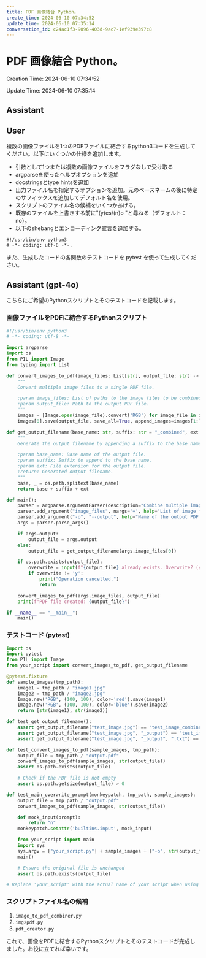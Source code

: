 ```yaml
---
title: PDF 画像結合 Python。
create_time: 2024-06-10 07:34:52
update_time: 2024-06-10 07:35:14
conversation_id: c24ac1f3-9096-403d-9ac7-1ef939e397c8
---
```


# PDF 画像結合 Python。

Creation Time: 2024-06-10 07:34:52

Update Time: 2024-06-10 07:35:14

## Assistant



## User

複数の画像ファイルを1つのPDFファイルに結合するpython3コードを生成してください。以下にいくつかの仕様を追加します。
- 引数として1つまたは複数の画像ファイルをフラグなしで受け取る
- argparseを使ったヘルプオプションを追加
- docstringsとtype hintsを追加
- 出力ファイル名を指定するオプションを追加。元のベースネームの後に特定のサフィックスを追加してデフォルト名を使用。
- スクリプトのファイル名の候補をいくつかあげる。
- 既存のファイルを上書きする前に"(y)es/(n)o "と尋ねる（デフォルト：no）。
- 以下のshebangとエンコーディング宣言を追加する。
```
#!/usr/bin/env python3
# -*- coding: utf-8 -*-.
```
また、生成したコードの各関数のテストコードを pytest を使って生成してください。

## Assistant (gpt-4o)

こちらにご希望のPythonスクリプトとそのテストコードを記載します。

### 画像ファイルをPDFに結合するPythonスクリプト

```python
#!/usr/bin/env python3
# -*- coding: utf-8 -*-

import argparse
import os
from PIL import Image
from typing import List

def convert_images_to_pdf(image_files: List[str], output_file: str) -> None:
    """
    Convert multiple image files to a single PDF file.

    :param image_files: List of paths to the image files to be combined.
    :param output_file: Path to the output PDF file.
    """
    images = [Image.open(image_file).convert('RGB') for image_file in image_files]
    images[0].save(output_file, save_all=True, append_images=images[1:])

def get_output_filename(base_name: str, suffix: str = "_combined", ext: str = ".pdf") -> str:
    """
    Generate the output filename by appending a suffix to the base name.

    :param base_name: Base name of the output file.
    :param suffix: Suffix to append to the base name.
    :param ext: File extension for the output file.
    :return: Generated output filename.
    """
    base, _ = os.path.splitext(base_name)
    return base + suffix + ext

def main():
    parser = argparse.ArgumentParser(description="Combine multiple image files into a single PDF file.")
    parser.add_argument("image_files", nargs='+', help="List of image files to combine.")
    parser.add_argument("-o", "--output", help="Name of the output PDF file.")
    args = parser.parse_args()

    if args.output:
        output_file = args.output
    else:
        output_file = get_output_filename(args.image_files[0])

    if os.path.exists(output_file):
        overwrite = input(f"{output_file} already exists. Overwrite? (y/n): ").strip().lower()
        if overwrite != 'y':
            print("Operation cancelled.")
            return

    convert_images_to_pdf(args.image_files, output_file)
    print(f"PDF file created: {output_file}")

if __name__ == "__main__":
    main()
```

### テストコード (pytest)

```python
import os
import pytest
from PIL import Image
from your_script import convert_images_to_pdf, get_output_filename

@pytest.fixture
def sample_images(tmp_path):
    image1 = tmp_path / "image1.jpg"
    image2 = tmp_path / "image2.jpg"
    Image.new('RGB', (100, 100), color='red').save(image1)
    Image.new('RGB', (100, 100), color='blue').save(image2)
    return [str(image1), str(image2)]

def test_get_output_filename():
    assert get_output_filename("test_image.jpg") == "test_image_combined.pdf"
    assert get_output_filename("test_image.jpg", "_output") == "test_image_output.pdf"
    assert get_output_filename("test_image.jpg", "_output", ".txt") == "test_image_output.txt"

def test_convert_images_to_pdf(sample_images, tmp_path):
    output_file = tmp_path / "output.pdf"
    convert_images_to_pdf(sample_images, str(output_file))
    assert os.path.exists(output_file)

    # Check if the PDF file is not empty
    assert os.path.getsize(output_file) > 0

def test_main_overwrite_prompt(monkeypatch, tmp_path, sample_images):
    output_file = tmp_path / "output.pdf"
    convert_images_to_pdf(sample_images, str(output_file))

    def mock_input(prompt):
        return "n"
    monkeypatch.setattr('builtins.input', mock_input)

    from your_script import main
    import sys
    sys.argv = ["your_script.py"] + sample_images + ["-o", str(output_file)]
    main()

    # Ensure the original file is unchanged
    assert os.path.exists(output_file)

# Replace 'your_script' with the actual name of your script when using it.
```

### スクリプトファイル名の候補
1. `image_to_pdf_combiner.py`
2. `img2pdf.py`
3. `pdf_creator.py`

これで、画像をPDFに結合するPythonスクリプトとそのテストコードが完成しました。お役に立てれば幸いです。

